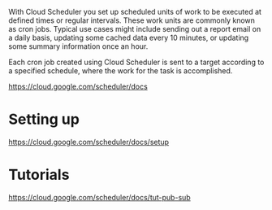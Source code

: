 With Cloud Scheduler you set up scheduled units of work to be executed at defined times or regular intervals. These work units are commonly known as cron jobs. Typical use cases might include sending out a report email on a daily basis, updating some cached data every 10 minutes, or updating some summary information once an hour.

Each cron job created using Cloud Scheduler is sent to a target according to a specified schedule, where the work for the task is accomplished.

https://cloud.google.com/scheduler/docs

# Setting up

https://cloud.google.com/scheduler/docs/setup

# Tutorials

https://cloud.google.com/scheduler/docs/tut-pub-sub


